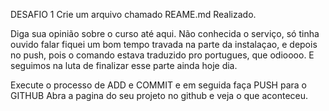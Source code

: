 DESAFIO 1 
Crie um arquivo chamado REAME.md 
Realizado.

Diga sua opinião sobre o curso até aqui.
Não conhecida o serviço, só tinha ouvido falar fiquei um bom tempo travada na 
parte da instalaçao, e depois no push, pois o comando estava traduzido pro portugues, que odioooo. 
E seguimos na luta de finalizar esse parte ainda hoje dia.
 
Execute o processo de ADD e COMMIT e em seguida faça PUSH para o GITHUB
Abra a pagina do seu projeto no github e veja o que aconteceu.
